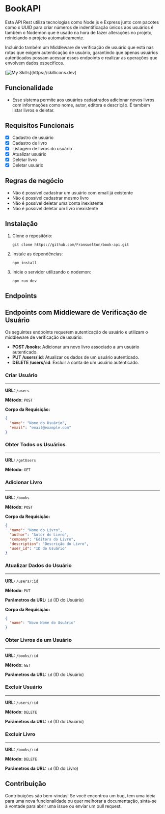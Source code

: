 # BookAPI
Esta API Rest utiliza tecnologias como Node.js e Express junto com pacotes como o UUID para criar números de indentificação únicos aos usuários é também o Nodemon que é usado na hora de fazer alterações no projeto, reiniciando o projeto automaticamente.

Incluindo também um Middleware de verificação de usuário que está nas rotas que exigem autenticação de usuário, garantindo que apenas usuários autenticados possam acessar esses endpoints e realizar as operações que envolvem dados específicos.

[![My Skills](https://skillicons.dev/icons?i=js,nodejs,express,npm,)](https://skillicons.dev)

## Funcionalidade

- Esse sistema permite aos usuários cadastrados adicionar novos livros com informações como nome, autor, editora e descrição. É também listar livros e deletar.

## Requisitos Funcionais

- [x] Cadastro de usuário
- [x] Cadastro de livro
- [x] Listagem de livros do usuário
- [x] Atualizar usuário
- [x] Deletar livro
- [x] Deletar usuário

## Regras de negócio

- Não é possível cadastrar um usuário com email já existente
- Não é possível cadastrar mesmo livro
- Não é possível deletar uma conta inexistente
- Não é possível deletar um livro inexistente

## Instalação

1. Clone o repositório:

    ```
    git clone https://github.com/Fransuelton/book-api.git
    ```

2. Instale as dependências:

    ```
    npm install
    ```
    
2. Inicie o servidor utilizando o nodemon:

    ```
    npm run dev
    ```

## Endpoints

## Endpoints com Middleware de Verificação de Usuário

Os seguintes endpoints requerem autenticação de usuário e utilizam o middleware de verificação de usuário:

- **POST /books**: Adicionar um novo livro associado a um usuário autenticado.
- **PUT /users/:id**: Atualizar os dados de um usuário autenticado.
- **DELETE /users/:id**: Excluir a conta de um usuário autenticado.

### Criar Usuário
<hr>

**URL:** `/users`

**Método:** `POST`

**Corpo da Requisição:**
```json
{
  "name": "Nome do Usuário",
  "email": "email@example.com"
}
```

### Obter Todos os Usuários
<hr>

**URL:** `/getUsers`

**Método:** `GET`

### Adicionar Livro
<hr>

**URL:** `/books`

**Método:** `POST`

**Corpo da Requisição:**
```json
{
  "name": "Nome do Livro",
  "author": "Autor do Livro",
  "company": "Editora do Livro",
  "description": "Descrição do Livro",
  "user_id": "ID do Usuário"
}
```

### Atualizar Dados do Usuário
<hr>

**URL:** `/users/:id`

**Método:** `PUT`

**Parâmetros da URL:** `id` (ID do Usuário)

**Corpo da Requisição:**
```json
{
  "name": "Novo Nome do Usuário"
}
```

### Obter Livros de um Usuário
<hr>

**URL:** `/books/:id`

**Método:** `GET`

**Parâmetros da URL:** `id` (ID do Usuário)

### Excluir Usuário
<hr>

**URL:** `/users/:id`

**Método:** `DELETE`

**Parâmetros da URL:** `id` (ID do Usuário)

### Excluir Livro
<hr>

**URL:** `/books/:id`

**Método:** `DELETE`

**Parâmetros da URL:** `id` (ID do Livro)

## Contribuição

Contribuições são bem-vindas! Se você encontrou um bug, tem uma ideia para uma nova funcionalidade ou quer melhorar a documentação, sinta-se à vontade para abrir uma issue ou enviar um pull request.
